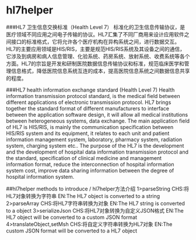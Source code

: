 # hl7helper
###HL7 卫生信息交换标准（Health Level 7）
  标准化的卫生信息传输协议，是医疗领域不同应用之间电子传输的协议。HL7汇集了不同厂商用来设计应用软件之间接口的标准格式，它将允许各个医疗机构在异构系统之间，进行数据交互。
HL7的主要应用领域是HIS/RIS，主要是规范HIS/RIS系统及其设备之间的通信，它涉及到病房和病人信息管理、化验系统、药房系统、放射系统、收费系统等各个方面。HL7的宗旨是开发和研制医院数据信息传输协议和标准，规范临床医学和管理信息格式，降低医院信息系统互连的成本，提高医院信息系统之间数据信息共享的程度。

###HL7 health information exchange standard (Health Level 7)
  Health information transmission protocol standard, is the medical field between different applications of electronic transmission protocol. HL7 brings together the standard format of different manufacturers to interface between the application software design, it will allow all medical institutions between heterogeneous systems, data exchange.
The main application field of HL7 is HIS/RIS, is mainly the communication specification between HIS/RIS system and its equipment, it relates to each unit and patient information management system, laboratory, pharmacy system, radiation system, charging system etc.. The purpose of the HL7 is the development and the development of hospital data information transmission protocol and the standard, specification of clinical medicine and management information format, reduce the interconnection of hospital information system cost, improve data sharing information between the degree of hospital information system.

##hl7helper methods to introduce / hl7helper方法介绍
  1>parseString
    CHS:将HL7对象转换为字符串
    EN:The HL7 object is converted to a string
  2>parseArray
    CHS:将HL7字符串转换为对象
    EN:The HL7 string is converted to a object
  3>serializeJson
    CHS:将HL7对象转换为自定义JSON格式
    EN:The HL7 object will be converted to a custom JSON format
  4>translateObject,setMsh
    CHS:将自定义字符串转换为HL7对象
    EN:The custom JSON format will be converted to a HL7 object
    

